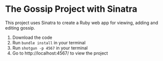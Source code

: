 # The Gossip Project with Sinatra

This project uses Sinatra to create a Ruby web app for viewing, adding and editing gossip.

1. Download the code
2. Run ```bundle install``` in your terminal
3. Run ```shotgun -p 4567``` in your terminal
4. Go to http://localhost:4567/ to view the project
